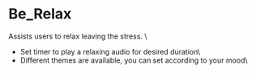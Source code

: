 # Be_Relax
Assists users to relax leaving the stress. \
+ Set timer to play a relaxing audio for desired duration\
+ Different themes are available, you can set according to your mood\

